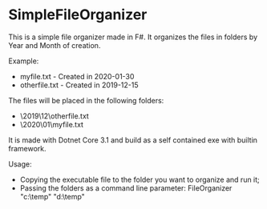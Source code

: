# SimpleFileOrganizer

This is a simple file organizer made in F#.
It organizes the files in folders by Year and Month of creation.

Example: 
- myfile.txt - Created in 2020-01-30
- otherfile.txt - Created in 2019-12-15

The files will be placed in the following folders:

- \2019\12\otherfile.txt
- \2020\01\myfile.txt

It is made with Dotnet Core 3.1 and build as a self contained exe with builtin framework.


Usage: 
  - Copying the executable file to the folder you want to organize and run it;
  - Passing the folders as a command line parameter: FileOrganizer "c:\temp\" "d:\temp\"
